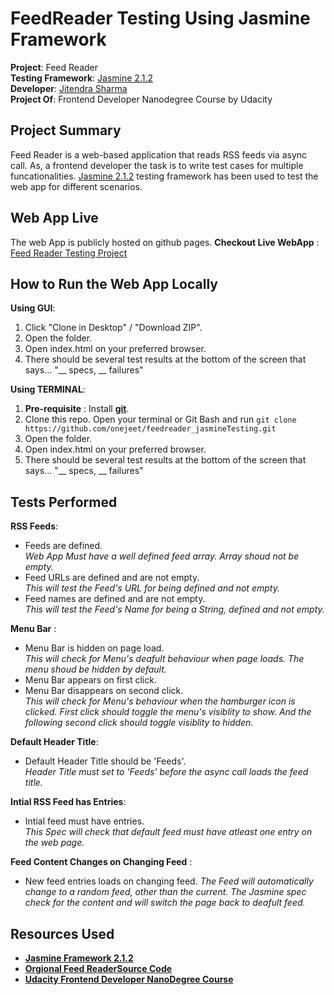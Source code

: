 # FeedReader Testing Using Jasmine Framework

**Project**: Feed Reader  
**Testing Framework**: [Jasmine 2.1.2](http://jasmine.github.io/)  
**Developer**: [Jitendra Sharma](https://github.com/onejeet)  
**Project Of**: Frontend Developer Nanodegree Course by Udacity  


## Project Summary

Feed Reader is a web-based application that reads RSS feeds via async call. As, a frontend developer the task is to write test cases for multiple funcationalities. [Jasmine 2.1.2](http://jasmine.github.io/) testing framework has been used to test the web app for different scenarios.


## Web App Live

The web App is publicly hosted on github pages.
 **Checkout Live WebApp** : [Feed Reader Testing Project](https://onejeet.github.io/feedreader_jasmineTesting)

## How to Run the Web App Locally

**Using GUI**:

1. Click "Clone in Desktop" / "Download ZIP".
2. Open the folder.
3. Open index.html on your preferred browser.
4. There should be several test results at the bottom of the screen that says... 
"__  specs, __  failures"

**Using TERMINAL**:

1. **Pre-requisite** : Install [**git**](https://git-scm.com/).
2. Clone this repo. Open your terminal or Git Bash and run `git clone https://github.com/onejeet/feedreader_jasmineTesting.git`
3. Open the folder.
4. Open index.html on your preferred browser.
5. There should be several test results at the bottom of the screen that says... 
"__  specs, __  failures"

## Tests Performed

**RSS Feeds**:
- Feeds are defined.  
_Web App Must have a well defined feed array. Array shoud not be empty._
- Feed URLs are defined and are not empty.  
_This will test the Feed's URL for being defined and not empty._
- Feed names are defined and are not empty.  
_This will test the Feed's Name for being a String, defined and not empty._

**Menu Bar** :
- Menu Bar is hidden on page load.  
_This will check for Menu's deafult behaviour when page loads. The menu shoud be hidden by default._
- Menu Bar appears on  first click.
- Menu Bar disappears on  second click.  
_This will check for Menu's behaviour when the hamburger icon is clicked. First click should toggle the menu's visiblity to show. And the following second click should toggle visiblity to hidden._

**Default Header Title**:
- Default Header Title should be 'Feeds'.  
_Header Title must set to 'Feeds' before the async call loads the feed title._

**Intial RSS Feed has Entries**:
- Intial feed must have entries.  
_This Spec will check that default feed must have atleast one entry on the web page._

**Feed Content Changes on Changing Feed** :
- New feed entries loads on changing feed. 
_The Feed will automatically change to a random feed, other than the current. The Jasmine spec check for the content and will switch the page back to deafult feed._


## Resources Used

- [**Jasmine Framework 2.1.2**](http://jasmine.github.io/)
- [**Orgional Feed ReaderSource Code**](https://github.com/udacity/frontend-nanodegree-feedreader)
- [**Udacity Frontend Developer NanoDegree Course**](https://in.udacity.com/course/front-end-web-developer-nanodegree--nd001)

